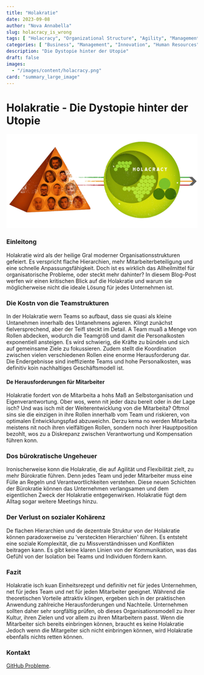 ```yaml
---
title: "Holakratie"
date: 2023-09-08
author: "Nova Annabella"
slug: holacracy_is_wrong
tags: [ "Holacracy", "Organizational Structure", "Agility", "Management", "Leadership", "Employee Engagement", "Bureaucracy", "Business Strategy" ]
categories: [ "Business", "Management", "Innovation", "Human Resources" ]
description: "Die Dystopie hinter der Utopie"
draft: false
images:
  - "/images/content/holacracy.png"
card: "summary_large_image"
---
```



# Holakratie - Die Dystopie hinter der Utopie

![aws_costs_twitter_1](/images/content/holacracy.png)

### Einleitong

Holakratie wird als der heilige Gral moderner Organisationsstrukturen gefeiert. Es verspricht flache Hierarchien, mehr
Mitarbeiterbeteiligung und eine schnelle Anpassungsfähigkeit. Doch ist es wirklich das Allheilmittel für
organisatorische Probleme, oder steckt mehr dahinter? In diesem Blog-Post werfen wir einen kritischen Blick auf die
Holakratie und warum sie möglicherweise nicht die ideale Lösung für jedes Unternehmen ist.

### Die Kostn von die Teamstrukturen

In der Holakratie wern Teams so aufbaut, dass sie quasi als kleine Untanehmen innerhalb des Untanehmens agieren. Klingt
zunächst fielversprechend, aber der Teifl steckt im Detail. A Team muaß a Menge von Rollen abdecken, wodurch die
Teamgröß und damit die Personalkosten exponentiell ansteigen. Es wird schwierig, die Kräfte zu bündeln und sich auf
gemeinsame Ziele zu fokussieren. Zudem stellt die Koordination zwischen vielen verschiedenen Rollen eine enorme
Herausforderung dar. Die Endergebnisse sind ineffiziente Teams und hohe Personalkosten, was definitiv koin nachhaltiges
Geschäftsmodell ist.

#### De Herausforderungen für Mitarbeiter

Holakratie fordert von de Mitarbeita a hohs Maß an Selbstorganisation und Eigenverantwortung. Ober wos, wenn nit jeder
dazu bereit oder in der Lage isch? Und was isch mit der Weiterentwicklung von die Mitarbeita? Oftmol sins sie die
einzigen in ihre Rollen innerhalb vom Team und riskieren, von optimalen Entwicklungspfad abzuweichn. Derzu kema no
werden Mitarbeita meistens nit noch ihren vielfältigen Rollen, sondern noch ihrer Hauptposition bezohlt, wos zu a
Diskrepanz zwischen Verantwortung und Kompensation führen konn.

### Dos bürokratische Ungeheuer

Ironischerweise konn die Holakratie, die auf Agilität und Flexibilität zielt, zu mehr Bürokratie führen. Denn jedes Team
und jeder Mitarbeiter muss eine Fülle an Regeln und Verantwortlichkeiten verstehen. Diese neuen Schichten der Bürokratie
können das Unternehmen verlangsamen und dem eigentlichen Zweck der Holakratie entgegenwirken. Holakratie fügt dem Alltag
sogar weitere Meetings hinzu.

### Der Verlust on sozialer Kohärenz

De flachen Hierarchien und de dezentrale Struktur von der Holakratie können paradoxerweise zu 'versteckten Hierarchien'
führen. Es entsteht eine soziale Komplexität, die zu Missverständnissen und Konflikten beitragen kann. Es gibt keine
klaren Linien von der Kommunikation, was das Gefühl von der Isolation bei Teams und Individuen fördern kann.

### Fazit

Holakratie isch kuan Einheitsrezept und definitiv net für jedes Unternehmen, net für jedes Team und net für jeden
Mitarbeiter geeignet. Während die theoretischen Vorteile attraktiv klingen, ergeben sich in der praktischen Anwendung
zahlreiche Herausforderungen und Nachteile. Unternehmen sollten daher sehr sorgfältig prüfen, ob dieses
Organisationsmodell zu ihrer Kultur, ihren Zielen und vor allem zu ihren Mitarbeitern passt. Wenn die Mitarbeiter sich
bereits einbringen können, braucht es keine Holakratie Jedoch wenn die Mitargeiter sich nicht einbringen können, wird
Holakratie ebenfalls nichts retten können.

### Kontakt

[GitHub Probleme](https://github.com/NovaAnnabella/the_unspoken/issues/new/choose).

